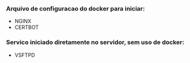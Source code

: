 ### Arquivo de configuracao do docker para iniciar: 
- NGINX
- CERTBOT

### Servico iniciado diretamente no servidor, sem uso de docker:
- VSFTPD

